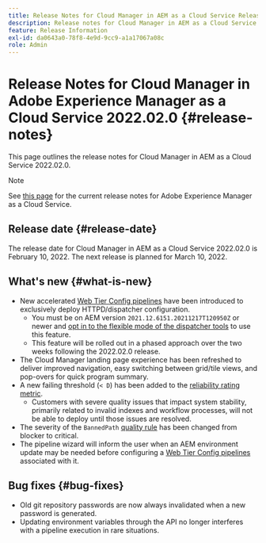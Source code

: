 ```yaml
---
title: Release Notes for Cloud Manager in AEM as a Cloud Service Release 2022.02.0
description: Release notes for Cloud Manager in AEM as a Cloud Service release 2022.02.0.
feature: Release Information
exl-id: da0643a0-78f8-4e9d-9cc9-a1a17067a08c
role: Admin
---
```

# Release Notes for Cloud Manager in Adobe Experience Manager as a Cloud Service 2022.02.0 {#release-notes}

This page outlines the release notes for Cloud Manager in AEM as a Cloud Service 2022.02.0.

>[!NOTE]
>
>See [this page](/help/release-notes/release-notes-cloud/release-notes-current.md) for the current release notes for Adobe Experience Manager as a Cloud Service.

## Release date {#release-date}

The release date for Cloud Manager in AEM as a Cloud Service 2022.02.0 is February 10, 2022. The next release is planned for March 10, 2022.

## What's new {#what-is-new}

* New accelerated [Web Tier Config pipelines](/help/implementing/cloud-manager/configuring-pipelines/introduction-ci-cd-pipelines.md#web-tier-config-pipelines) have been introduced to exclusively deploy HTTPD/dispatcher configuration.
  * You must be on AEM version `2021.12.6151.20211217T120950Z` or newer and [opt in to the flexible mode of the dispatcher tools](/help/implementing/dispatcher/disp-overview.md#validation-debug) to use this feature.
  * This feature will be rolled out in a phased approach over the two weeks following the 2022.02.0 release.
* The Cloud Manager landing page experience has been refreshed to deliver improved navigation, easy switching between grid/tile views, and pop-overs for quick program summary.
* A new failing threshold (`< D`) has been added to the [reliability rating metric](/help/implementing/cloud-manager/code-quality-testing.md#understanding-code-quality-rules).
  * Customers with severe quality issues that impact system stability, primarily related to invalid indexes and workflow processes, will not be able to deploy until those issues are resolved.
* The severity of the `BannedPath` [quality rule](/help/implementing/cloud-manager/code-quality-testing.md#understanding-code-quality-rules) has been changed from blocker to critical.
* The pipeline wizard will inform the user when an AEM environment update may be needed before configuring a [Web Tier Config pipelines](/help/implementing/cloud-manager/configuring-pipelines/introduction-ci-cd-pipelines.md#web-tier-config-pipelines) associated with it.

## Bug fixes {#bug-fixes}

* Old git repository passwords are now always invalidated when a new password is generated.
* Updating environment variables through the API no longer interferes with a pipeline execution in rare situations.
